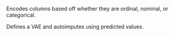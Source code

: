 Encodes columns based off whether they are ordinal, nominal, or categorical.

Defines a VAE and autoimputes using predicted values.
